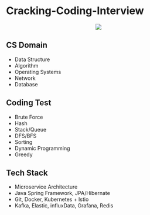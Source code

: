 # Cracking-Coding-Interview
<div align=center>
  <img src="https://user-images.githubusercontent.com/28651727/125445065-0d89c4cf-1f15-47dd-9d4e-321d55c0bd00.png">
</div>

## CS Domain
- Data Structure
- Algorithm
- Operating Systems
- Network
- Database

## Coding Test
- Brute Force
- Hash
- Stack/Queue
- DFS/BFS
- Sorting
- Dynamic Programming
- Greedy

## Tech Stack 
- Microservice Architecture
- Java Spring Framework, JPA/Hibernate
- Git, Docker, Kubernetes + Istio
- Kafka, Elastic, influxData, Grafana, Redis
